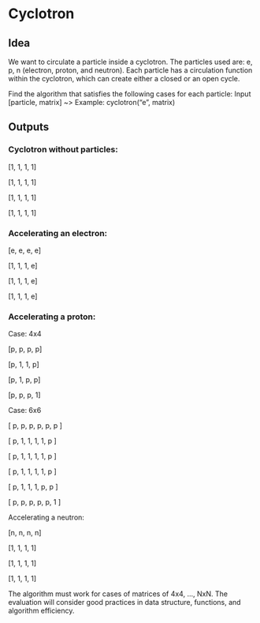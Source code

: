 # Cyclotron

## Idea
We want to circulate a particle inside a cyclotron. The particles used are: e, p, n (electron, proton, and neutron). Each particle has a circulation function within the cyclotron, which can create either a closed or an open cycle.

Find the algorithm that satisfies the following cases for each particle:
Input
[particle, matrix] ~> Example: cyclotron(“e”, matrix)

## Outputs
### Cyclotron without particles:

[1, 1, 1, 1]

[1, 1, 1, 1]

[1, 1, 1, 1]

[1, 1, 1, 1]


### Accelerating an electron: 

[e, e, e, e]

[1, 1, 1, e]

[1, 1, 1, e]

[1, 1, 1, e]

### Accelerating a proton:

Case: 4x4

[p, p, p, p]

[p, 1, 1, p]

[p, 1, p, p]

[p, p, p, 1]

Case: 6x6

[ p, p, p, p, p, p ]

[ p, 1, 1, 1, 1, p ]

[ p, 1, 1, 1, 1, p ]

[ p, 1, 1, 1, 1, p ]

[ p, 1, 1, 1, p, p ]

[ p, p, p, p, p, 1 ]


Accelerating a neutron:

[n, n, n, n]

[1, 1, 1, 1]

[1, 1, 1, 1]

[1, 1, 1, 1]

The algorithm must work for cases of matrices of 4x4, ..., NxN.
The evaluation will consider good practices in data structure, functions, and algorithm efficiency.

